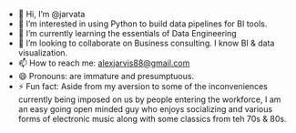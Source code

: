 - 👋 Hi, I’m @jarvata
- 👀 I’m interested in using Python to build data pipelines for BI tools.
- 🌱 I’m currently learning the essentials of Data Engineering
- 💞️ I’m looking to collaborate on Business consulting.  I know BI & data visualization.  
- 📫 How to reach me: alexjarvis88@gmail.com
- 😄 Pronouns: are immature and presumptuous.
- ⚡ Fun fact: Aside from my aversion to some of the inconveniences currently being imposed on us by people entering the workforce, I am an easy going open minded guy who enjoys socializing and various forms of electronic music along with some classics from teh 70s & 80s.

<!---
jarvata/jarvata is a ✨ special ✨ repository because its `README.md` (this file) appears on your GitHub profile.
You can click the Preview link to take a look at your changes.
--->
